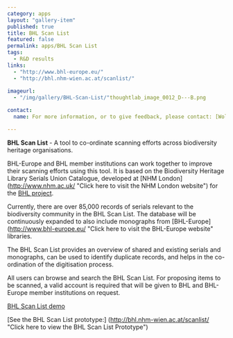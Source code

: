 ```yaml
---
category: apps
layout: "gallery-item"
published: true
title: BHL Scan List
featured: false
permalink: apps/BHL Scan List
tags: 
  - R&D results
links: 
  - "http://www.bhl-europe.eu/"
  - "http://bhl.nhm-wien.ac.at/scanlist/"
 
imageurl: 
  - "/img/gallery/BHL-Scan-List/"thoughtlab_image_0012_D---B.png

contact: 
  name: For more information, or to give feedback, please contact: [Wolfgang Koller] (mailto:wolfgang.koller@nhm-wien.ac.at?subject=ThoughtLab%20BHL%20Scan%20List%20Feedback)

---
```

**BHL Scan List** - A tool to co-ordinate scanning efforts across biodiversity heritage organisations.

BHL-Europe and BHL member institutions can work together to improve their scanning efforts using this tool. It is based on the Biodiversity Heritage Library Serials Union Catalogue, developed at [NHM London] (http://www.nhm.ac.uk/ "Click here to visit the NHM London website") for the [BHL project](http://www.biodiversitylibrary.org/ "Click here to visit the BHL project website").

Currently, there are over 85,000 records of serials relevant to the biodiversity community in the BHL Scan List. The database will be continuously expanded to also include monographs from [BHL-Europe](http://www.bhl-europe.eu/ "Click here to visit the BHL-Europe website" libraries.

The BHL Scan List provides an overview of shared and existing serials and monographs, can be used to identify duplicate records, and helps in the co-ordination of the digitisation process.

All users can browse and search the BHL Scan List. For proposing items to be scanned, a valid account is required that will be given to BHL and BHL-Europe member institutions on request.

[BHL Scan List demo](http://gso.gbv.de/DB=1.83/ "Click here to visit the BHL Scan List website")

[See the BHL Scan List prototype:] (http://bhl.nhm-wien.ac.at/scanlist/ "Click here to view the BHL Scan List Prototype")


	

